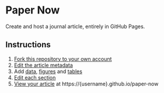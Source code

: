 # Paper Now

Create and host a journal article, entirely in GitHub Pages.

## Instructions

1. [Fork this repository to your own account](https://github.com/hubgit/paper-now/fork)
1. [Edit the article metadata](index.md)
1. Add [data](data), [figures](_figures) and [tables](_tables)
1. [Edit each section](_sections)
1. [View your article](http://git.macropus.org/paper-now/) at https://{username}.github.io/paper-now
